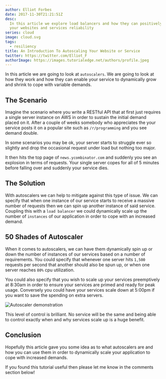 ```yaml
---
author: Elliot Forbes
date: 2017-11-30T21:21:51Z
desc:
  In this article we explore load balancers and how they can positively improve
  your websites and services reliability
series: cloud
image: cloud.svg
tags:
  - resiliency
title: An Introduction To Autoscaling Your Website or Service
twitter: https://twitter.com/Elliot_F
authorImage: https://images.tutorialedge.net/authors/profile.jpeg
---
```


In this article we are going to look at `autoscalers`. We are going to look at
how they work and how they can enable your service to dynamically grow and
shrink to cope with variable demands.

## The Scenario

Imagine the scenario where you write a RESTful API that at first just requires a
single server instance on AWS in order to sustain the initial demand placed on
it. After a couple of weeks somebody who appreciates the your service posts it
on a popular site such as `/r/programming` and you see demand double.

In some scenarios you may be ok, your server starts to struggle ever so slightly
and drop the occasional request under load but nothing too major.

It then hits the top page of `news.ycombinator.com` and suddenly you see an
explosion in terms of requests. Your single server copes for all of 5 minutes
before falling over and suddenly your service dies.

## The Solution

With autoscalers we can help to mitigate against this type of issue. We can
specify that when one instance of our service starts to receive a massive number
of requests then we can spin up another instance of said service. Coupling this
with a `load balancer` we could dynamically scale up the number of `instances`
of our application in order to cope with an increased demand.

## 50 Shades of Autoscaler

When it comes to autoscalers, we can have them dynamically spin up or down the
number of instances of our services based on a number of requirements. You could
specify that whenever one server hits `1,500` requests per second that another
should also be spun up, or when one server reaches `80%` cpu utilization.

You could also specify that you wish to scale up your services preemptively at
8:30am in order to ensure your services are primed and ready for peak usage.
Conversely you could have your services scale down at 5:00pm if you want to save
the spending on extra servers.

![Autoscaler demonstration](/images/cloud/autoscaler.svg)

This level of control is brilliant. No service will be the same and being able
to control exactly when and why services scale up is a huge benefit.

## Conclusion

Hopefully this article gave you some idea as to what autoscalers are and how you
can use them in order to dynamically scale your application to cope with
increased demands.

If you found this tutorial useful then please let me know in the comments
section below!
